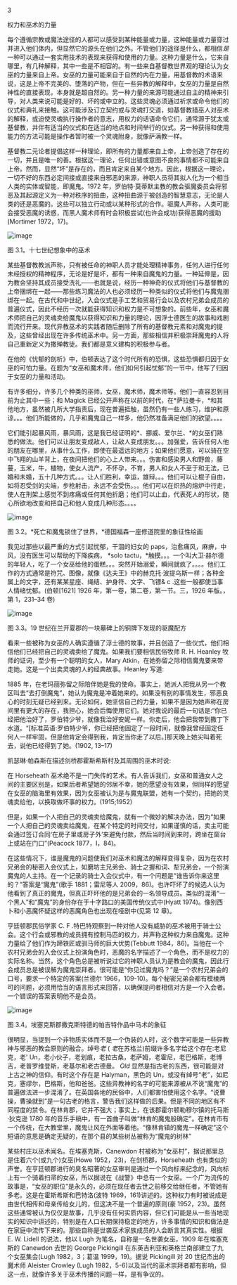 

3

权力和巫术的力量

每个遵循宗教或魔法途径的人都可以感受到某种能量或力量，这种能量或力量穿过并进入他们体内，但显然它的源头在他们之外。不管他们的途径是什么，都相信*是*一种可以通过一套实用技术的表现来获得和使用的力量。这种力量是什么，它来自哪里，有几种解释，其中一些是不相容的。有一些来自基督教世界观的理论认为女巫的力量来自上帝。女巫的力量可能来自于自然的内在力量，用基督教的术语来说，这是上帝不完美的、堕落的产物，但在一些异教的解释中，女巫的力量是自然神性的直接表现，本身就是超自然的。另一种力量的来源可能通过自主的精神来引导，对人类来说可能是好的、坏的或中立的。这些灵魂必须通过祈求或命令他们的仪式和典礼来接触。这可能涉及订立契约或与灵魂打交道，如基督教猎巫人对巫术的解释，或迫使灵魂执行操作者的意志，用权力的话语命令它们，通常源于犹太或基督教，并伴有适当的仪式和在适当的地点和时间举行的仪式。另一种获得和使用能力的方法可能是操作者暂时被一个灵魂附身，就像萨满教一样。

基督教二元论者提倡这样一种理论，即所有的力量都来自上帝，上帝创造了存在的一切，并且是唯一的善。根据这一理论，任何出错或意图不良的事情都不可能来自上帝。然而，显然“坏”是存在的，而且肯定来自某个地方。因此，根据这一理论，一切不好的东西必定间接或直接来自邪恶的来源，神职人员将其拟人化为一个相当人类的实体或智能，即魔鬼。1972 年，罗伯特·莫蒂默主教的教会驱魔委员会将邪恶及其起源定义为一种对秩序的扭曲，这种扭曲源于被创造的智慧意志，无论是人类的还是恶魔的。这些可以独立行动或以某种形式的合作。驱魔人声称，人类可能会接受恶魔的诱惑，而黑人魔术师有时会积极尝试(也许会成功)获得恶魔的援助(Mortimer 1972，17)。

![image](images/9781620558454_005.jpg)

图 3.1。十七世纪想象中的巫术

某些基督教教派声称，只有被任命的神职人员才能处理精神事务，任何人进行任何未经授权的精神程序，无论是好是坏，都有一种来自魔鬼的力量。一种延伸是，因为教会坚持其成员接受洗礼——也就是说，经历一种神奇的仪式将他们与基督教的上帝捆绑在一起——那些练习魔法的人也必须经历一种类似的仪式将他们与魔鬼捆绑在一起。在古代和中世纪，入会仪式是手工艺和贸易行会以及农村兄弟会成员的普遍仪式，因此不经历一次就能获得知识和权力是不可想象的。前些年，女巫和魔术师把自己的灵魂卖给魔鬼以获得知识和力量的理论，因浮士德医生的故事和戏剧而流行开来。现代异教巫术的实践者随后删除了所有的基督教元素和对魔鬼的提及，这些曾经出现在许多传统巫术中。另一方面，那些相信并积极崇拜魔鬼的人将自己重新定义为撒殚教徒。我们都是意义建构的积极参与者。

在他的《忧郁的剖析》中，伯顿表达了这个时代所有的恐惧，这些恐惧都归因于女巫的可怕力量。在题为“女巫和魔术师，他们如何引起忧郁”的一节中，他写了归因于女巫的力量和活动。

有许多细分，许多几个种类的巫师，女巫，魔术师，魔术师等。他们一直容忍到目前为止其中一些；和 Magick 已经公开声称在以前的时代，在*萨拉曼卡，*和其他地方，虽然被几所大学指责后，现在普遍抵触，虽然仍有一些人练习，维护和原谅。。。他们所能做的，几乎和魔鬼自己一样多，他仍然准备满足他们的欲望。。。。

它们能引起暴风雨，暴风雨，这是我已经证明的*、挪威、爱尔兰、*的女巫们熟悉的做法。他们可以让朋友变成敌人，让敌人变成朋友。。。加强爱，告诉任何人他的朋友在哪里，从事什么工作，即使在最遥远的地方；如果他们愿意，可以骑在空中飞翔的山羊背上，在夜间把他们的心上人带来。。。伤害和感染男人和野兽，藤蔓，玉米，牛，植物，使女人流产，不怀孕，不育，男人和女人不至于和无法，已婚和未婚，五十几种方式。。。让人们胜利，幸运，雄辩。。。他们可以让棍子自由，如将忍受剑的尖端，步枪射击，永远不会受伤。。。他们可以在炽热的熔炉中行走，使人在刑架上感觉不到疼痛或任何其他折磨；他们可以止血，代表死人的形状，随心所欲地改变和把自己和他人变成几种形态。。。。

![image](images/9781620558454_006.jpg)

图 3.2。*死亡和魔鬼锁住了世界，*德国福森一座修道院里的象征性绘画

我见过那些以最严重的方式引起忧郁，干涸的妇女的 paps，治愈痛风，麻痹，中风，没有医生可以帮助的下降疾病， *solo tactu，*触摸。。。一个叫大卫·赫尔德的年轻人，吃了一个女巫给他的蛋糕。。。突然开始溺爱，瞬间就疯了。。。。他们工作的方式通常是符咒、图像，就像《达夫王》中的赫克托·波提乌斯一样；各种金属上的文字，还有某某星座、绳结、护身符、文字、飞镖& c .这些一般都使当事人情绪忧郁。(伯顿[1621] 1926 年，第一卷，第二卷，第一节。三，1926 年版。，第 1，231–34 卷)

![image](images/9781620558454_007.jpg)

图 3.3。19 世纪在兰开夏郡的一块墓碑上的铜牌下发现的驱魔配方

看来一些被称为女巫的人确实遵循了浮士德的故事，并且创造了一些仪式，他们相信他们已经把自己的灵魂卖给了魔鬼。如果我们要相信民俗牧师 R. H. Heanley 牧师的证词，至少有一个聪明的女人，Mary Atkin，在她弥留之际相信魔鬼要来带走她。这是一个出卖灵魂的人的经典故事。Heanley 写道:

1885 年，在老玛丽弥留之际陪伴她是我的使命。事实上，她派人把我从另一个教区叫去“去打倒魔鬼”，她认为魔鬼是冲着她来的。如果没有别的事情发生，邪恶良心的时刻无疑已经到来。无论如何，她坚信自己的力量，如果不是因为她声称在房间里有更大的存在，我担心，她会后悔使用它们。她对我说的最后一句话是:“你已经把他治好了，罗伯特少爷，就像我治好安妮一样。你走后，他会把我带到撒丁下水道。“[标准英语:罗伯特少爷，你已经把他固定了一段时间，就像我曾经固定任何人一样牢固，但是他肯定会得到我，肯定当你走了以后。]那天晚上她尖叫着死去，说他已经得到了她。(1902, 13–17)

凯瑟琳·帕森斯在描述剑桥郡霍斯希斯村及其周围的巫术时说:

在 Horseheath 巫术绝不是一门失传的艺术。有人告诉我们，女巫和普通女人之间的主要区别是，如果后者希望她的邻居不幸，她的愿望没有效果，但同样的愿望在女巫的脑海里有效果，因为女巫被认为是与魔鬼联盟，她有一个契约，把她的灵魂卖给他，以换取做坏事的权力。(1915;1952)

但是，如果一个人把自己的灵魂卖给魔鬼，就有一个微妙的解决办法，因为“如果一个人把自己的灵魂卖给魔鬼，在某个特定的时间交付，如果谨慎的话，卖主可能会通过签订合同‘在房子里或房子外’来避免付款，然后当时间到来时，跨坐在窗台上或站在门口”(Peacock 1877，I，84)。

在这些情况下，谁是魔鬼的问题使我们对巫术和魔法的解释变得复杂，因为在农村兄弟会的秘密入会仪式上，如磨坊主兄弟会、骑士之握和词、犁兄弟会，一个扮演魔鬼的人主持。在一个记录的骑士入会仪式中，有一个问题是“谁告诉你来这里的？”答案是“魔鬼”(歌手 1881；雷尼等人 2009，86)。也许吓坏了的候选人认为他看到了真正的魔鬼，但真正吓坏他的是兄弟会的一名领导成员。类似的混淆“一个黑人”和“魔鬼”的身份存在于十字路口的美国传统仪式中(Hyatt 1974)。像别西卜和小恶魔怀疑这样的恶魔角色也出现在哑剧中(见第 12 章)。

亨廷顿郡民俗学家 C. F .特巴特观察到一种对他人没有威胁的巫术被用于骑士公会。这个行会或邪教的成员拥有控制马匹的权力，并声称这种权力来自魔鬼。这种力量给了他们作为蹄铁匠或驯马师的巨大优势(Tebbutt 1984，86)。当他在一个农村兄弟会的入会仪式上扮演角色时，恶魔的名字描述了一个角色，而不是权力的实际名称。当然，这个角色总是被听说过它的神职人员认为是教会的魔鬼，因此行会成员总是被误解为魔鬼崇拜者。很可能是“你见过魔鬼吗？”是一个农村兄弟会的口号，要求一个特定的答案(兰德尔 1966，109-10)。每个秘密兄弟会都有模棱两可的问题，必须用恰当的语言形式来回答，以确保提问者相信对方是一个入会者。一个错误的答案表明他不是会员。

![image](images/9781620558454_008.jpg)

图 3.4。埃塞克斯郡撒克斯特德的帕吉特作品中马术的象征

很明显，当提到一个非物质实体而不是一个伪装的人时，这个数字可能是一些异教神与邪恶的教会原则的融合。绰号*老* ( *老*在苏格兰)前缀许多名字给这个存在:老尼克，老' Un，老小伙子，老划痕，老拉古桑，老萨姆，老霍尼，老巴格斯，老博吉，老普罗维登斯，老基尔和老古德曼。 *Old* 显然是指古老的东西，很可能是对上古之神的信仰。有时这个存在是 Halyman，黑色的 Un，或没有绰号“老”，如尼克，塞缪尔，巴格斯，他和爸爸。这些异教神的名字的可能来源被从不说“魔鬼”的普遍做法进一步混淆了。在英国各地的民俗中，人们都害怕使用这个名字。“说曹操，曹操就到”是一句古老的格言，警告我们这样做的后果。但是不同的地区有不同程度的禁令。在林肯郡，它并不强大；事实上，在该郡霍尔顿勒穆尔镇的托马斯·狄克逊 1780 年的音乐手稿中，有一首曲子叫做“林肯的魔鬼般确定”。在林肯市有一个传统，在大教堂里，魔鬼让风在外面等着他。“像林肯镇的魔鬼一样确定”这个短语的意思是确定无疑的，在那个县的某些树丛被称为“魔鬼的树林”

某些村庄以巫术闻名。在埃塞克斯，Canewdon 村被称为“女巫村”，据说那里总是住着六个(或九个)女巫(Howe 1952，23)，在剑桥郡，Horseheath 也有类似的声誉。在亨廷顿郡进行的臭名昭著的女巫审判是通过一个风向标来纪念的，风向标上有一个骑着扫帚的女巫，所以据说在《战警》中总有一个女巫。一个广为流传的故事是，“女巫的职位”是永久的，必须在现任者去世之前移交给继任者，不管她有多老。这是在霍斯希斯和巴特洛(波特 1969，161)讲述的。这种权力有时被说成是由世代相传和母亲传给女儿的，但这决不是一个普遍的原则(豪 1952，23)。虽然这些通常被认为仅仅是故事，几乎没有任何实质内容，但它们可能是从一些当地现实的知识中讲述的，特别是在人口长期保持稳定的地方，许多事情的知识和做法是在家庭中流传下来的。那些自称是世袭巫术家族成员的人会断言其真实性。根据 E. W. Lidell 的说法，他以 Lugh 为笔名，自称是一名世袭女巫，1909 年在埃塞克斯的 Canewdon 去世的 George Pickingill 在东英吉利亚和英格兰南部建立了九个女巫集会(Lugh 1982，3；葛温 1999，19)。据说 Pickingill 对 20 世纪杰出的魔术师 Aleister Crowley (Lugh 1982，5-6)以及当代的巫术崇拜者都有影响，但这一点，就像许多关于巫术传播的问题一样，是有争议的。